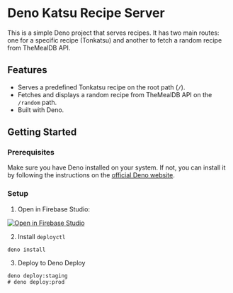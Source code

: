 # Deno Katsu Recipe Server

This is a simple Deno project that serves recipes. It has two main routes: one for a specific recipe (Tonkatsu) and another to fetch a random recipe from TheMealDB API.

## Features

- Serves a predefined Tonkatsu recipe on the root path (`/`).
- Fetches and displays a random recipe from TheMealDB API on the `/random` path.
- Built with Deno.

## Getting Started

### Prerequisites

Make sure you have Deno installed on your system. If not, you can install it by following the instructions on the [official Deno website](https://deno.land/).

### Setup

1. Open in Firebase Studio:

[![Open in Firebase Studio](https://cdn.firebasestudio.dev/btn/open_dark_32.svg)](https://studio.firebase.google.com/import?url=https://github.com/z66n/deno-katsu) 

2. Install `deployctl`

```
deno install
```

3. Deploy to Deno Deploy

```
deno deploy:staging
# deno deploy:prod
```
